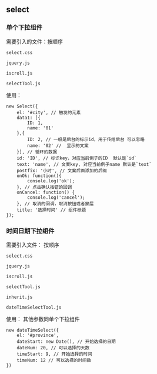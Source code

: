 ## select

### 单个下拉组件

需要引入的文件：按顺序

`select.css`

`jquery.js`

`iscroll.js`

`selectTool.js`

使用：

	new Select({
	    el: '#city', // 触发的元素
	    data1: [{
	        ID: 1,
	        name: '01'
	    },{
	    	ID: 2, // 一般是后台的标示id，用于传给后台 可以忽略
	    	name: '02' //  显示的文案
	    }], // 循环的数据
	    id: 'ID', // 标识key，对应当前例子的ID  默认是`id`
	    text: 'name', // 文案key, 对应当前例子name 默认是`text`
	    postfix: '小时', // 文案后面添加的后缀
	    onOk: function(){
	    	console.log('ok');
	    }, // 点击确认按钮的回调
	    onCancel: function() {
	    	console.log('cancel');
	    }, // 取消的回调，取消按钮或者蒙层
	    title: '选择时间' // 组件标题
	});
	

### 时间日期下拉组件

需要引入文件： 按顺序


`select.css`

`jquery.js`

`iscroll.js`

`selectTool.js`

`inherit.js`

`dateTimeSelectTool.js`

使用：
其他参数同单个下拉组件

	new dateTimeSelect({
        el: '#province',
        dateStart: new Date(), // 开始选择的日期
        dateNum: 20, // 可以选择的天数
        timeStart: 9, // 开始选择的时间
        timeNum: 12 // 可以选择的时间数
    })